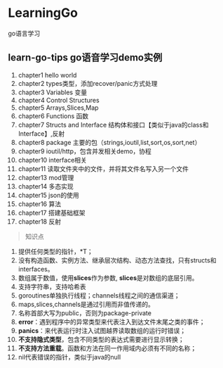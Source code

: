 # LearningGo
go语言学习
## learn-go-tips go语音学习demo实例
1. chapter1 hello world
2. chapter2 types类型，添加recover/panic方式处理
3. chapter3 Variables 变量
4. chapter4 Control Structures 
5. chapter5 Arrays,Slices,Map
6. chapter6 Functions 函数
7. chapter7 Structs and Interface 结构体和接口【类似于java的class和Interface】,反射
8. chapter8 package 主要的包（strings,ioutil,list,sort,os,sort,net）
9. chapter9 ioutil/http，包含并发相关demo，协程
10. chapter10 interface相关
11. chapter11 读取文件夹中的文件，并将其文件名写入另一个文件
12. chapter13 mod管理 
13. chapter14 多态实现
14. chapter15 json的使用
15. chapter16 算法
16. chapter17 搭建基础框架
17. chapter18 反射

> 知识点
1. 提供任何类型的指针，*T；
2. 没有构造函数、实例方法、继承层次结构、动态方法查找，只有structs和interfaces。
3. 数组属于数值，使用**slices**作为参数, **slices**是对数组的底层引用。
4. 支持字符串，支持哈希表
5. goroutines单独执行线程；channels线程之间的通信渠道；
6. maps,slices,channels是通过引用而非值传递的。
7. 名称首部大写为public，否则为package-private
8. **error**：遇到程序中的异常类型来代表注入到达文件末尾之类的事件；
9. **panics**：来代表运行时注入试图越界读取数组的运行时错误；
10. **不支持隐式类型**，包含不同类型的表达式需要进行显示转换；
11. **不支持方法重载**。函数和方法在同一作用域内必须有不同的名称；
12. nil代表错误的指针，类似于java的null
